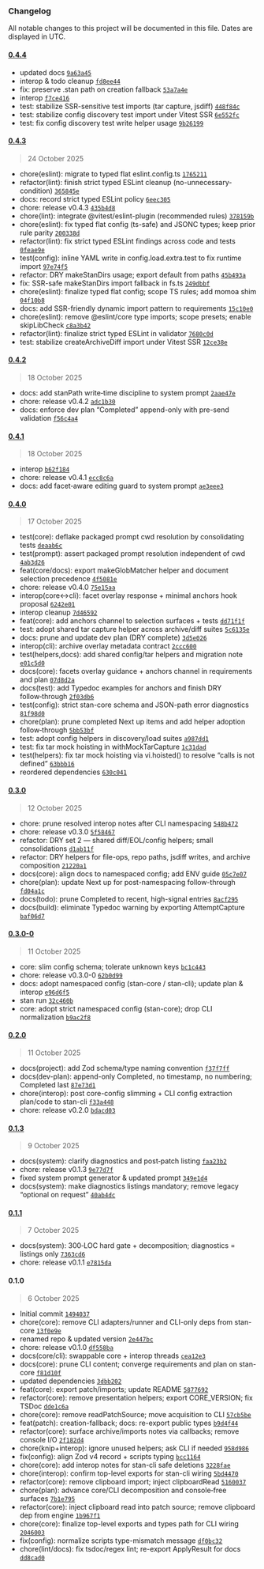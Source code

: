 ### Changelog

All notable changes to this project will be documented in this file. Dates are displayed in UTC.

#### [0.4.4](https://github.com/karmaniverous/stan-core/compare/0.4.3...0.4.4)

- updated docs [`9a63a45`](https://github.com/karmaniverous/stan-core/commit/9a63a4536ef3788598af11dbe0b0ef9bb262d3be)
- interop & todo cleanup [`fd8ee44`](https://github.com/karmaniverous/stan-core/commit/fd8ee44e929b8e77e25180b789901cf6d9cea84a)
- fix: preserve .stan path on creation fallback [`53a7a4e`](https://github.com/karmaniverous/stan-core/commit/53a7a4eb991a6d4fa2d2fde418257d652fb62f6c)
- interop [`f7ce416`](https://github.com/karmaniverous/stan-core/commit/f7ce416fa1ffae69fd74de011b33e87f1ed78bcf)
- test: stabilize SSR-sensitive test imports (tar capture, jsdiff) [`448f84c`](https://github.com/karmaniverous/stan-core/commit/448f84c1ac489028a5336da5547288f08eaf198d)
- test: stabilize config discovery test import under Vitest SSR [`6e552fc`](https://github.com/karmaniverous/stan-core/commit/6e552fce9484bdd7fb9ac557a5a37580f892e6de)
- test: fix config discovery test write helper usage [`9b26199`](https://github.com/karmaniverous/stan-core/commit/9b26199f6c34fd2d6661d5e55b610ba52c119a43)

#### [0.4.3](https://github.com/karmaniverous/stan-core/compare/0.4.2...0.4.3)

> 24 October 2025

- chore(eslint): migrate to typed flat eslint.config.ts [`1765211`](https://github.com/karmaniverous/stan-core/commit/17652115d3de9883c0c2ed05d40d62e1a093aace)
- refactor(lint): finish strict typed ESLint cleanup (no-unnecessary-condition) [`365845e`](https://github.com/karmaniverous/stan-core/commit/365845ef0f4cc25075af9354c6dc9edfad35ede2)
- docs: record strict typed ESLint policy [`6eec305`](https://github.com/karmaniverous/stan-core/commit/6eec3052c144d822bede5543181465dbb20bea06)
- chore: release v0.4.3 [`435b4d8`](https://github.com/karmaniverous/stan-core/commit/435b4d8a1945aec2b556a076715067b3fa414e2a)
- chore(lint): integrate @vitest/eslint-plugin (recommended rules) [`378159b`](https://github.com/karmaniverous/stan-core/commit/378159bb6af4664c6b226297f675941f69a8ee14)
- chore(eslint): fix typed flat config (ts-safe) and JSONC types; keep prior rule parity [`200338d`](https://github.com/karmaniverous/stan-core/commit/200338dec59ac466a7969810a7516d86e237a0fb)
- refactor(lint): fix strict typed ESLint findings across code and tests [`0feae9e`](https://github.com/karmaniverous/stan-core/commit/0feae9ed0807d88c0ff207a8133c278072c0135a)
- test(config): inline YAML write in config.load.extra.test to fix runtime import [`97e74f5`](https://github.com/karmaniverous/stan-core/commit/97e74f5988199a1600e1677f20cc628b7b444078)
- refactor: DRY makeStanDirs usage; export default from paths [`45b493a`](https://github.com/karmaniverous/stan-core/commit/45b493a8ac4c550a0d0a0abc9e8a6a5d0146b445)
- fix: SSR-safe makeStanDirs import fallback in fs.ts [`249dbbf`](https://github.com/karmaniverous/stan-core/commit/249dbbfe0f80b02d68a31890a75555c57e401cec)
- chore(eslint): finalize typed flat config; scope TS rules; add momoa shim [`04f10b8`](https://github.com/karmaniverous/stan-core/commit/04f10b8342fe04dbd4d42f5fc82476afdc82b2d4)
- docs: add SSR-friendly dynamic import pattern to requirements [`15c10e0`](https://github.com/karmaniverous/stan-core/commit/15c10e0451cd93fc321837bc2d7ac8459bb7dd13)
- chore(eslint): remove @eslint/core type imports; scope presets; enable skipLibCheck [`c8a3b42`](https://github.com/karmaniverous/stan-core/commit/c8a3b42c58102c87d995d0e69967027d317836fa)
- refactor(lint): finalize strict typed ESLint in validator [`7680c0d`](https://github.com/karmaniverous/stan-core/commit/7680c0de38d3ab38341d6c1c8d6f4074b8f68a96)
- test: stabilize createArchiveDiff import under Vitest SSR [`12ce38e`](https://github.com/karmaniverous/stan-core/commit/12ce38e9bd4e161b7e8271711bc92d4710a1b4f3)

#### [0.4.2](https://github.com/karmaniverous/stan-core/compare/0.4.1...0.4.2)

> 18 October 2025

- docs: add stanPath write‑time discipline to system prompt [`2aae47e`](https://github.com/karmaniverous/stan-core/commit/2aae47ed80eadaa3c1475f5a6bc078e94a76f5bc)
- chore: release v0.4.2 [`adc1b30`](https://github.com/karmaniverous/stan-core/commit/adc1b309755800b8ee3b5ce3147854a4c078b34b)
- docs: enforce dev plan “Completed” append-only with pre-send validation [`f56c4a4`](https://github.com/karmaniverous/stan-core/commit/f56c4a43588228d9d858d1f4394d7f757cf619fe)

#### [0.4.1](https://github.com/karmaniverous/stan-core/compare/0.4.0...0.4.1)

> 18 October 2025

- interop [`b62f184`](https://github.com/karmaniverous/stan-core/commit/b62f1840b320e1753f6eae95993078ef9670b79e)
- chore: release v0.4.1 [`ecc8c6a`](https://github.com/karmaniverous/stan-core/commit/ecc8c6a827f9b2cad29adb4362ec87b8242b60f6)
- docs: add facet‑aware editing guard to system prompt [`ae3eee3`](https://github.com/karmaniverous/stan-core/commit/ae3eee3ef17a43f1abcee0ac90cbce02a686cb70)

#### [0.4.0](https://github.com/karmaniverous/stan-core/compare/0.3.0...0.4.0)

> 17 October 2025

- test(core): deflake packaged prompt cwd resolution by consolidating tests [`deaab6c`](https://github.com/karmaniverous/stan-core/commit/deaab6c1254ff863488e5034b754c43a3d0abd8d)
- test(prompt): assert packaged prompt resolution independent of cwd [`4ab3d26`](https://github.com/karmaniverous/stan-core/commit/4ab3d26867d33b1d76adaa725d04bb989beeb4e1)
- feat(core/docs): export makeGlobMatcher helper and document selection precedence [`4f5081e`](https://github.com/karmaniverous/stan-core/commit/4f5081efa319d8478caecfc9c857ed464a9bbdaa)
- chore: release v0.4.0 [`75e15aa`](https://github.com/karmaniverous/stan-core/commit/75e15aa66c52b7503509ccbab94e45971dbdc555)
- interop(core↔cli): facet overlay response + minimal anchors hook proposal [`6242e01`](https://github.com/karmaniverous/stan-core/commit/6242e016463492f3f9978c5b8e724d96a7679583)
- interop cleanup [`7d46592`](https://github.com/karmaniverous/stan-core/commit/7d465928e5d9e589e0db5c525c2328e59b8d9e16)
- feat(core): add anchors channel to selection surfaces + tests [`dd71f1f`](https://github.com/karmaniverous/stan-core/commit/dd71f1fabb2a456d898fae6315acbe75166a5b62)
- test: adopt shared tar capture helper across archive/diff suites [`5c6135e`](https://github.com/karmaniverous/stan-core/commit/5c6135e6941d6442e158983aa066ea5ac590f0e1)
- docs: prune and update dev plan (DRY complete) [`3d5e026`](https://github.com/karmaniverous/stan-core/commit/3d5e0268efddf90afaaee755b297a5ec24b630c8)
- interop(cli): archive overlay metadata contract [`2ccc600`](https://github.com/karmaniverous/stan-core/commit/2ccc6005bc0c8a3134a90252c4dbd82282044538)
- test(helpers,docs): add shared config/tar helpers and migration note [`e01c5d0`](https://github.com/karmaniverous/stan-core/commit/e01c5d0cdd31cd5d609f651f07a5808a475602bd)
- docs(core): facets overlay guidance + anchors channel in requirements and plan [`07d8d2a`](https://github.com/karmaniverous/stan-core/commit/07d8d2a99dff16b90816445b029c63332f5e0ec3)
- docs(test): add Typedoc examples for anchors and finish DRY follow‑through [`2f03db6`](https://github.com/karmaniverous/stan-core/commit/2f03db64f1cc5ca1dac7980ee8f8d3c97e62b1c3)
- test(config): strict stan-core schema and JSON-path error diagnostics [`81f98d0`](https://github.com/karmaniverous/stan-core/commit/81f98d06e593492c34b8658e40468a97a3c0b89d)
- chore(plan): prune completed Next up items and add helper adoption follow‑through [`5bb53bf`](https://github.com/karmaniverous/stan-core/commit/5bb53bf5eb6ee435b156061758e6ff197128090c)
- test: adopt config helpers in discovery/load suites [`a987dd1`](https://github.com/karmaniverous/stan-core/commit/a987dd1260f7fcae09b877bb38bc217f743994d5)
- test: fix tar mock hoisting in withMockTarCapture [`1c31dad`](https://github.com/karmaniverous/stan-core/commit/1c31dadad18eac086fa6fb6ab67bc237efef34df)
- test(helpers): fix tar mock hoisting via vi.hoisted() to resolve “calls is not defined” [`63bbb16`](https://github.com/karmaniverous/stan-core/commit/63bbb166ebff1cbc5e2fde334e752244190dae34)
- reordered dependencies [`630c041`](https://github.com/karmaniverous/stan-core/commit/630c04155c0a45f2aa6b45b532accd2f48b8adad)

#### [0.3.0](https://github.com/karmaniverous/stan-core/compare/0.3.0-0...0.3.0)

> 12 October 2025

- chore: prune resolved interop notes after CLI namespacing [`548b472`](https://github.com/karmaniverous/stan-core/commit/548b472d09bec72cc6252b6028d7bd6541e75b12)
- chore: release v0.3.0 [`5f58467`](https://github.com/karmaniverous/stan-core/commit/5f584678e5201c470e6b077727e0f40c9e6f8535)
- refactor: DRY set 2 — shared diff/EOL/config helpers; small consolidations [`d1ab11f`](https://github.com/karmaniverous/stan-core/commit/d1ab11f623d2897ea8fd006ae13e46196ef7a9e9)
- refactor: DRY helpers for file-ops, repo paths, jsdiff writes, and archive composition [`21220a1`](https://github.com/karmaniverous/stan-core/commit/21220a1a77e6c838a66c6fcd2cf6645347b6d95d)
- docs(core): align docs to namespaced config; add ENV guide [`05c7e07`](https://github.com/karmaniverous/stan-core/commit/05c7e0715bfdfc0e13f36f36513eb8d4fc431853)
- chore(plan): update Next up for post-namespacing follow-through [`fd04a1c`](https://github.com/karmaniverous/stan-core/commit/fd04a1c0867d165e62456395b2d44fd59cbee4b2)
- docs(todo): prune Completed to recent, high-signal entries [`8acf295`](https://github.com/karmaniverous/stan-core/commit/8acf2952f40809d885f697fa07dfedb31191f4c8)
- docs(build): eliminate Typedoc warning by exporting AttemptCapture [`baf06d7`](https://github.com/karmaniverous/stan-core/commit/baf06d737f8676c6d3220c2ef4dafd4e41db05a7)

#### [0.3.0-0](https://github.com/karmaniverous/stan-core/compare/0.2.0...0.3.0-0)

> 11 October 2025

- core: slim config schema; tolerate unknown keys [`bc1c443`](https://github.com/karmaniverous/stan-core/commit/bc1c4433b6148c9e4365307ad11d185408f57314)
- chore: release v0.3.0-0 [`62b0d99`](https://github.com/karmaniverous/stan-core/commit/62b0d99db92a875558db718b04abf1c26eacf328)
- docs: adopt namespaced config (stan-core / stan-cli); update plan & interop [`e96d6f5`](https://github.com/karmaniverous/stan-core/commit/e96d6f551e4efd03ddf2e68336ee57dad869cff7)
- stan run [`32c460b`](https://github.com/karmaniverous/stan-core/commit/32c460b06f3faa5a509020a7626b15034149b669)
- core: adopt strict namespaced config (stan-core); drop CLI normalization [`b9ac2f8`](https://github.com/karmaniverous/stan-core/commit/b9ac2f8854dbb6541dbddaed5bbc4f03e15c3207)

#### [0.2.0](https://github.com/karmaniverous/stan-core/compare/0.1.3...0.2.0)

> 11 October 2025

- docs(project): add Zod schema/type naming convention [`f37f7ff`](https://github.com/karmaniverous/stan-core/commit/f37f7ffd9096a5d8dcfa8b13ee14deb361f482e9)
- docs(dev-plan): append-only Completed, no timestamp, no numbering; Completed last [`87e73d1`](https://github.com/karmaniverous/stan-core/commit/87e73d198089573219f56e8342ac49d5608f5b26)
- chore(interop): post core-config slimming + CLI config extraction plan/code to stan-cli [`f33a448`](https://github.com/karmaniverous/stan-core/commit/f33a448ad82e4682a22118b02cfa8e1d79da9f24)
- chore: release v0.2.0 [`bdacd03`](https://github.com/karmaniverous/stan-core/commit/bdacd03af51d97f50931d90fb59e4c494d9fd5e2)

#### [0.1.3](https://github.com/karmaniverous/stan-core/compare/0.1.1...0.1.3)

> 9 October 2025

- docs(system): clarify diagnostics and post‑patch listing [`faa23b2`](https://github.com/karmaniverous/stan-core/commit/faa23b2c7e7b7dc95e78e94bd1a2303af66e1f7c)
- chore: release v0.1.3 [`9e77d7f`](https://github.com/karmaniverous/stan-core/commit/9e77d7f0e01f2ea28575f6f92581f8b1add8a535)
- fixed system prompt generator & updated prompt [`349e1d4`](https://github.com/karmaniverous/stan-core/commit/349e1d4e8d5e9939935cc762cf8d99fa86d3591e)
- docs(system): make diagnostics listings mandatory; remove legacy “optional on request” [`40ab4dc`](https://github.com/karmaniverous/stan-core/commit/40ab4dc50b272c96bf667eefbc978c46b539ce12)

#### [0.1.1](https://github.com/karmaniverous/stan-core/compare/0.1.0...0.1.1)

> 7 October 2025

- docs(system): 300‑LOC hard gate + decomposition; diagnostics = listings only [`7363cd6`](https://github.com/karmaniverous/stan-core/commit/7363cd68b74e0fbb06dad7f0f1907c82d1eb05c3)
- chore: release v0.1.1 [`e7815da`](https://github.com/karmaniverous/stan-core/commit/e7815dac4f3678352791d4829c467cf82cb06525)

#### 0.1.0

> 6 October 2025

- Initial commit [`1494037`](https://github.com/karmaniverous/stan-core/commit/1494037cdc692696f4fd4eecfdecdf0b5d6a5ea1)
- chore(core): remove CLI adapters/runner and CLI-only deps from stan-core [`13f0e9e`](https://github.com/karmaniverous/stan-core/commit/13f0e9eea4a2f000397d8edce500493548d3d5e8)
- renamed repo & updated version [`2e447bc`](https://github.com/karmaniverous/stan-core/commit/2e447bc23bc705c9d6da890706c947cf4160af3e)
- chore: release v0.1.0 [`df558ba`](https://github.com/karmaniverous/stan-core/commit/df558ba5d49dce4afc8fcf6b92dacc9d681694ee)
- docs(core/cli): swappable core + interop threads [`cea12e3`](https://github.com/karmaniverous/stan-core/commit/cea12e3b9eb9e3b9dfc9ea7dbffcd0935d23e68f)
- docs(core): prune CLI content; converge requirements and plan on stan-core [`f81d10f`](https://github.com/karmaniverous/stan-core/commit/f81d10f41e3ceabd6e6e9be157c3295d5ab48899)
- updated dependencies [`3dbb202`](https://github.com/karmaniverous/stan-core/commit/3dbb20200388b65078a10187e41d5f36c1d8bdfd)
- feat(core): export patch/imports; update README [`5877692`](https://github.com/karmaniverous/stan-core/commit/58776928481adc66fb92cb1ce42ae44976957fa9)
- refactor(core): remove presentation helpers; export CORE_VERSION; fix TSDoc [`dde1c6a`](https://github.com/karmaniverous/stan-core/commit/dde1c6a040ff0a0c5aac58de28f29b75311cc719)
- chore(core): remove readPatchSource; move acquisition to CLI [`57cb5be`](https://github.com/karmaniverous/stan-core/commit/57cb5be140b26f1de1daf7f1c310dafb2ad159d7)
- feat(patch): creation-fallback; docs: re-export public types [`b9d4f44`](https://github.com/karmaniverous/stan-core/commit/b9d4f44bdeb859b35609bcaf370be77e6037b729)
- refactor(core): surface archive/imports notes via callbacks; remove console I/O [`2f182d4`](https://github.com/karmaniverous/stan-core/commit/2f182d4626af92823e61800c0c1e34e3ad7fb619)
- chore(knip+interop): ignore unused helpers; ask CLI if needed [`958d986`](https://github.com/karmaniverous/stan-core/commit/958d98664736caae48cff395a7ce6b7a8da4bc50)
- fix(config): align Zod v4 record + scripts typing [`bcc1164`](https://github.com/karmaniverous/stan-core/commit/bcc11642fa8609a574c81672958d54a8f2c1dd00)
- chore(core): add interop notes for stan-cli safe deletions [`3228fae`](https://github.com/karmaniverous/stan-core/commit/3228fae069b32ab292f75d2dc09ccea4510fdb4f)
- chore(interop): confirm top-level exports for stan-cli wiring [`5bd4470`](https://github.com/karmaniverous/stan-core/commit/5bd44709914e9c3591e89e4bd780cfff3938704b)
- refactor(core): remove clipboard import; inject clipboardRead [`5160037`](https://github.com/karmaniverous/stan-core/commit/5160037ca360e581eaef2282ce8978ad6aafc1d5)
- chore(plan): advance core/CLI decomposition and console‑free surfaces [`7b1e795`](https://github.com/karmaniverous/stan-core/commit/7b1e7957911342723aa6a706217e98421c0e3731)
- refactor(core): inject clipboard read into patch source; remove clipboard dep from engine [`1b967f1`](https://github.com/karmaniverous/stan-core/commit/1b967f1bdd1a36c3ab5f544e131d3df85ee121ae)
- chore(core): finalize top-level exports and types path for CLI wiring [`2046003`](https://github.com/karmaniverous/stan-core/commit/2046003b021abea400ebd21a7e409660184362d8)
- fix(config): normalize scripts type-mismatch message [`df0bc32`](https://github.com/karmaniverous/stan-core/commit/df0bc3283f5947176d0446ef65fbb4701f958ea9)
- chore(lint/docs): fix tsdoc/regex lint; re-export ApplyResult for docs [`dd8cad0`](https://github.com/karmaniverous/stan-core/commit/dd8cad035629fd007bf7686848fd933583eec959)
